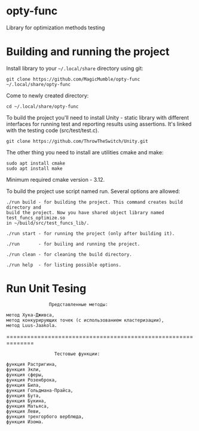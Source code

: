 # opty-func
Library for optimization methods testing


# Building and running the project
Install library to your `~/.local/share` directory using git:
            
    git clone https://github.com/MagicMumble/opty-func ~/.local/share/opty-func
 
Come to newly created directory:
 
    cd ~/.local/share/opty-func
 
To build the project you'll need to install Unity - static library with different 
interfaces for running test and reporting results using assertions. It's linked 
with the testing code (src/test/test.c). 

    git clone https://github.com/ThrowTheSwitch/Unity.git

The other thing you need to install are utilities cmake and make:

    sudo apt install cmake
    sudo apt install make

Minimum required cmake version - 3.12.

To build the project use script named run. Several options are allowed:

    ./run build - for building the project. This command creates build directory and 
    build the project. Now you have shared object library named test_funcs_optimize.so
    in ~/build/src/test_funcs_lib/.

    ./run start - for running the project (only after building it).

    ./run       - for builing and running the project.

    ./run clean - for cleaning the build directory.

    ./run help  - for listing possible options.

 # Run Unit Tesing
 
 

                    Представленные методы:

    метод Хука-Дживса,
    метод конкурирующих точек (с использованием кластеризации),
    метод Luus-Jaakola.

==============================================================

                      Тестовые функции:

    функция Растригина,
    функция Экли,
    функция сферы,
    функция Розенброка,
    функция Била,
    функция Гольдмана-Прайса,
    функция Бута,
    функция Букина,
    функция Матьяса,
    функция Леви,
    функция трехгорбого верблюда,
    функция Изома.
